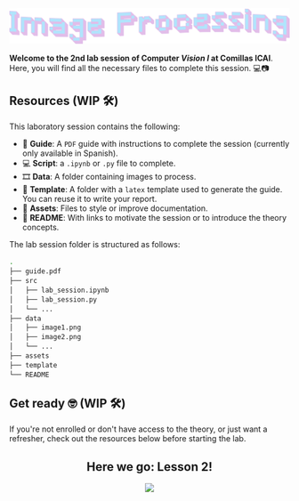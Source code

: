 <a href="https://x.com/nearcyan/status/1706914605262684394">
  <picture>
    <source media="(prefers-color-scheme: dark)" srcset="assets/image-processing-dark.png">
    <source media="(prefers-color-scheme: light)" srcset="assets/image-processing-light.png">
    <img alt="Lab Session Image" src="assets/image-processing-light.png">
  </picture>
</a>


**Welcome to the 2nd lab session of Computer *Vision I* at Comillas ICAI**. Here, you will find all the necessary files to complete this session. 💻📷


## Resources (WIP 🛠️)

This laboratory session contains the following:

- 📄 **Guide**: A ``PDF`` guide with instructions to complete the session (currently only available in Spanish).
- 💻 **Script**: a ``.ipynb`` or ``.py`` file to complete.
- 🎞️ **Data**: A folder containing images to process.
- 📝 **Template**: A folder with a ``latex`` template used to generate the guide. You can reuse it to write your report.
- 🧩 **Assets**: Files to style or improve documentation.
- 📖 **README**: With links to motivate the session or to introduce the theory concepts.

The lab session folder is structured as follows:

```bash
.
├── guide.pdf
├── src
│   ├── lab_session.ipynb
│   ├── lab_session.py
│   └── ...
├── data
│   ├── image1.png
│   ├── image2.png
│   └── ...
├── assets
├── template
└── README
```

## Get ready 🤓 (WIP 🛠️)
If you're not enrolled or don't have access to the theory, or just want a refresher, check out the resources below before starting the lab.

<h2 align="center">Here we go: Lesson 2!</h2>
<p align="center">
  <img src="https://media.giphy.com/media/3orif0P7UxBkXQJBuM/giphy.gif" width="300" style="margin-bottom: 20px;" />
</p>
